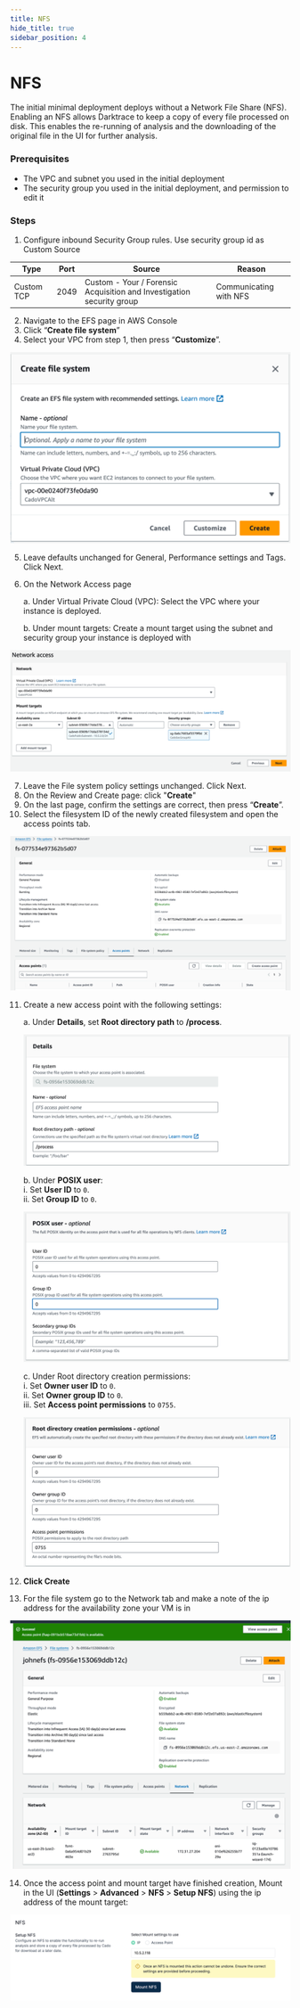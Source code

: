 ```yaml
---
title: NFS
hide_title: true
sidebar_position: 4
---
```


# NFS

The initial minimal deployment deploys without a Network File Share (NFS). Enabling an NFS allows Darktrace to keep a copy of every file processed on disk. This enables the re-running of analysis and the downloading of the original file in the UI for further analysis.

### Prerequisites

  - The VPC and subnet you used in the initial deployment
  - The security group you used in the initial deployment, and permission to edit it

### Steps

1. Configure inbound Security Group rules. Use security group id as Custom Source

| Type | Port  | Source | Reason                    |
|----|-------|----------|---------------------------|
| Custom TCP | 2049  | Custom -  Your / Forensic Acquisition and Investigation security group      | Communicating with NFS    |

2. Navigate to the EFS page in AWS Console
3. Click “**Create file system**”
4. Select your VPC from step 1, then press “**Customize**”.

![AWS Create FS](/img/aws-create-fs.png)

5. Leave defaults unchanged for General, Performance settings and Tags. Click Next.
6. On the Network Access page
   
   a. Under Virtual Private Cloud (VPC): Select the VPC where your instance is deployed.
   
   b. Under mount targets: Create a mount target using the subnet and security group your instance is deployed with

![AWS Network Access](/img/aws-network-access.png)

7. Leave the File system policy settings unchanged. Click Next.
8. On the Review and Create page: click "**Create**"
9. On the last page, confirm the settings are correct, then press “**Create**”. 
10. Select the filesystem ID of the newly created filesystem and open the access points tab.

![AWS FS Overview](/img/aws-fs-overview.png)

11. Create a new access point with the following settings:

    a. Under **Details**, set **Root directory path** to **/process**.

    ![AWS Details](/img/aws-details.png)

    b. Under **POSIX user**:  
       i. Set **User ID** to `0`.  
       ii. Set **Group ID** to `0`.

    ![AWS POSIX](/img/aws-posix.png)

    c. Under Root directory creation permissions:  
       i. Set **Owner user ID** to `0`.  
       ii. Set **Owner group ID** to `0`.  
       iii. Set **Access point permissions** to `0755`.
    
    ![AWS Root Permission](/img/aws-root-permission.png)

12. **Click Create**
13. For the file system go to the Network tab and make a note of the ip address for the availability zone your VM is in

![AWS AZ](/img/aws-az.png)

14. Once the access point and mount target have finished creation, Mount in the UI (**Settings** > **Advanced** > **NFS** > **Setup NFS**) using the ip address of the mount target:

![AWS NFS](/img/aws-nfs.png)





